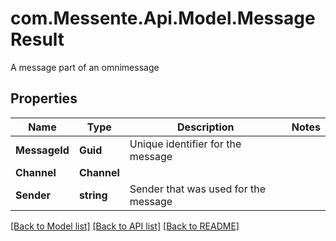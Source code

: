 # com.Messente.Api.Model.MessageResult
A message part of an omnimessage

## Properties

Name | Type | Description | Notes
------------ | ------------- | ------------- | -------------
**MessageId** | **Guid** | Unique identifier for the message | 
**Channel** | **Channel** |  | 
**Sender** | **string** | Sender that was used for the message | 

[[Back to Model list]](../README.md#documentation-for-models) [[Back to API list]](../README.md#documentation-for-api-endpoints) [[Back to README]](../README.md)

